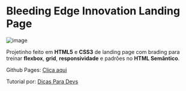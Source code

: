 # Bleeding Edge Innovation Landing Page

![image](https://user-images.githubusercontent.com/69666481/182007563-e6b53f02-945d-4b5e-8bfa-fbbfd143ed73.png)

Projetinho feito em **HTML5** e **CSS3** de landing page com brading para treinar **flexbox**, **grid**, **responsividade** e padrões no **HTML Semântico**.    

Github Pages: <a href="https://djdogegamer.github.io/LandingPageResponsivo/">Clica aqui</a>    

Tutorial por: <a href="https://www.youtube.com/watch?v=G4_QjTJTVlc&t=2510s">Dicas Para Devs</a>    
